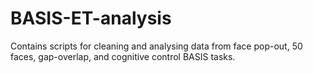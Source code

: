 # BASIS-ET-analysis
Contains scripts for cleaning and analysing data from face pop-out, 50 faces, gap-overlap, and cognitive control BASIS tasks.

